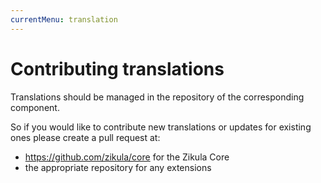 ```yaml
---
currentMenu: translation
---
```

# Contributing translations

Translations should be managed in the repository of the corresponding component.

So if you would like to contribute new translations or updates for existing ones please create a pull request at:

- <https://github.com/zikula/core> for the Zikula Core
- the appropriate repository for any extensions
